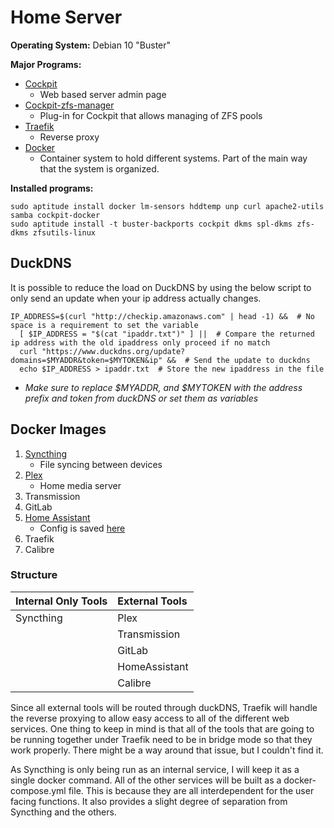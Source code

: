 # Home Server

**Operating System:** Debian 10 "Buster"

**Major Programs:**

* [Cockpit](https://github.com/cockpit-project/cockpit)
    * Web based server admin page
* [Cockpit-zfs-manager](https://github.com/optimans/cockpit-zfs-manager)
    * Plug-in for Cockpit that allows managing of ZFS pools
* [Traefik](https://github.com/containous/traefik)
    * Reverse proxy
* [Docker](https://www.docker.com/)
    * Container system to hold different systems.  Part of the main way that the system is organized.  
    

**Installed programs:**

    sudo aptitude install docker lm-sensors hddtemp unp curl apache2-utils samba cockpit-docker
    sudo aptitude install -t buster-backports cockpit dkms spl-dkms zfs-dkms zfsutils-linux
    
    
## DuckDNS

It is possible to reduce the load on DuckDNS by using the below script to only send an update when your ip address
 actually changes.  

    IP_ADDRESS=$(curl "http://checkip.amazonaws.com" | head -1) &&  # No space is a requirement to set the variable
      [ $IP_ADDRESS = "$(cat "ipaddr.txt")" ] ||  # Compare the returned ip address with the old ipaddress only proceed if no match  
      curl "https://www.duckdns.org/update?domains=$MYADDR&token=$MYTOKEN&ip" &&  # Send the update to duckdns  
      echo $IP_ADDRESS > ipaddr.txt  # Store the new ipaddress in the file  

- _Make sure to replace $MYADDR, and $MYTOKEN with the address prefix and token from duckDNS or set them as variables_

## Docker Images

1. [Syncthing](https://syncthing.net/)
    * File syncing between devices
2. [Plex](https://github.com/plexinc/pms-docker)
    * Home media server
3. Transmission
4. GitLab
5. [Home Assistant](https://www.home-assistant.io/docs/installation/docker/)
    * Config is saved [here](https://github.com/Otto-G/HomeAutomation/blob/master/configuration.yaml)
6. Traefik
7. Calibre

### Structure 

| Internal Only Tools | External Tools       | 
| :---                | :---                 |
| Syncthing           | Plex                 |
|                     | Transmission         |
|                     | GitLab               |
|                     | HomeAssistant        |
|                     | Calibre              |

Since all external tools will be routed through duckDNS, 
Traefik will handle the reverse proxying to allow easy access to 
all of the different web services.  One thing to keep in mind is that 
all of the tools that are going to be running together under Traefik 
need to be in bridge mode so that they work properly.  There might be 
a way around that issue, but I couldn't find it.  

As Syncthing is only being run as an internal service, I will keep
it as a single docker command.  All of the other services will be 
built as a docker-compose.yml file.  This is because they are all
interdependent for the user facing functions.  It also provides a 
slight degree of separation from Syncthing and the others.  

